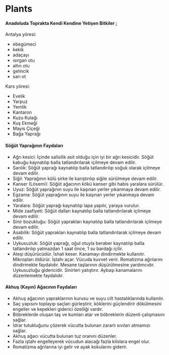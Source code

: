 # Plants

#### Anadoluda Toprakta Kendi Kendine Yetişen Bitkiler   ;

Antalya yöresi:
* ebegümeci
* kekik
* adaçayı
* ısırgan otu
* altın otu
* gelincik
* sarı ot

Kars yöresi:

- Evelik
- Yarpuz
- Yemlik
- Kantaron
- Kuzu Kulağı
- Kuş Ekmeği
- Mayıs Çiçeği
- Bağa Yaprağı

#### Söğüt Yaprağının Faydaları

* Ağrı kesici: İçinde salisilik asit olduğu için iyi bir ağrı kesicidir. Söğüt kabuğu kaynatılıp balla tatlandırılarak içilmeye devam edilir. 
* Sarılık: Söğüt yaprağı kaynatılıp balla tatlandırılıp soğuk olarak içilmeye devam edilir. 
* Siğil: Yaprağının külü sirke ile karıştırılıp siğile sürülmeye devam edilir. 
* Kanser (Lösemi): Söğüt ağacının kökü kanser gibi habis yaralara sürülür. 
* Uyuz: Söğüt yaprağının suyu ile kaşınan yerler yıkanmaya devam edilir. 
* Egzama: Söğüt yaprağının suyu ile kaşınan yerler yıkanmaya devam edilir. 
* Yaralara: Söğüt yaprağı kaynatılıp lapa yapılır, yaraya vurulur. 
* Mide zaafiyeti: Söğüt dalları kaynatılıp balla tatlandırılarak içilmeye devam edilir. 
* Sinir bozukluğu: Söğüt yaprakları kaynatılıp balla tatlandırılarak içilmeye devam edilir. 
* Asabilik: Söğüt yaprakları kaynatılıp balla tatlandırılarak içilmeye devam edilir. 
* Uykusuzluk: Söğüt yaprağı, oğul otuyla beraber kaynatılıp balla tatlandırılıp yatmazdan 1 saat önce, 1 su bardağı içilir. 
* Ateşi düşürücüdür. İshali keser. Kanamayı dindirmekte kullanılır. Mikropları öldürür. İştahı açar. Vücuda kuvvet verir. 
Romatizma ağrılarını dindirmekte faydalıdır. Mesane taşlarının düşürülmesine yardımcıdır. Uykusuzluğu gidericidir. 
Sinirleri yatıştırır. Aybaşı kanamalarını düzenlemekte faydalıdır.

#### Akhuş (Kayın) Ağacının Faydaları

* Akhuş ağacının yapraklarının kurusu ve suyu cilt hastalıklarında kullanılır.
* Saç yapısını toplayıp saçları gürleştirir, köklerini güçlendirir dökülmesini engeller ve kepekleri giderici özelliği vardır.
* Böbreklerde oluşan taş ve kumları atar ve böbreklerin düzenli çalışmasını sağlar.
* İdrar tutukluğunu çözerek vücutta bulunan zararlı sıvıları atmamızı sağlar.
* Akhuş ağacı vücutta bulunan tuz oranını düzenler.
* Fazla iştahı engelleyerek vücudun alacağı fazla kilolara engel olur.
* Romatizma ağrılarına iyi gelir ve ayak kokularını giderir.
